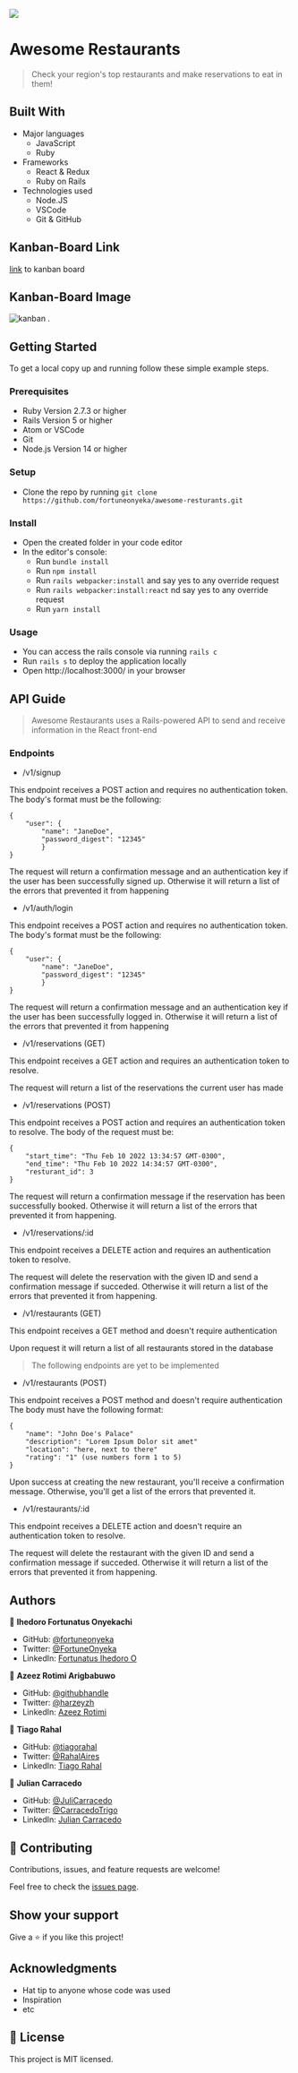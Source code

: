 ![](https://img.shields.io/badge/Microverse-blueviolet)

# Awesome Restaurants

> Check your region's top restaurants and make reservations to eat in them!


## Built With

- Major languages
    - JavaScript
    - Ruby
- Frameworks
    - React & Redux
    - Ruby on Rails
- Technologies used
    - Node.JS
    - VSCode
    - Git & GitHub

## Kanban-Board Link 
[link](https://github.com/fortuneonyeka/awesome-resturants/projects) to kanban board

## Kanban-Board Image
![kanban](https://user-images.githubusercontent.com/44624138/153588062-9911a336-a88d-4b4e-b03b-01f2270fd931.png)
.
<!-- 
## Live Demo (if available)

[Live Demo Link](https://livedemo.com) -->

## Getting Started

To get a local copy up and running follow these simple example steps.

### Prerequisites

- Ruby Version 2.7.3 or higher
- Rails Version 5 or higher
- Atom or VSCode 
- Git
- Node.js Version 14 or higher

### Setup

- Clone the repo by running `git clone https://github.com/fortuneonyeka/awesome-resturants.git`

### Install

- Open the created folder in your code editor
- In the editor's console:
    - Run `bundle install`
    - Run `npm install`
    - Run `rails webpacker:install` and say yes to any override request
    - Run `rails webpacker:install:react` nd say yes to any override request
    - Run `yarn install`


### Usage

- You can access the rails console via running `rails c`
- Run `rails s` to deploy the application locally
- Open http://localhost:3000/ in your browser

## API Guide

> Awesome Restaurants uses a Rails-powered API to send and receive information in the React front-end

### Endpoints

- /v1/signup 

This endpoint receives a POST action and requires no authentication token.
The body's format must be the following:

```
{
    "user": {
        "name": "JaneDoe",
        "password_digest": "12345"
        }
}

```

The request will return a confirmation message and an authentication key if the user has been successfully signed up. Otherwise it will return a list of the errors that prevented it from happening

- /v1/auth/login 

This endpoint receives a POST action and requires no authentication token.
The body's format must be the following:

```
{
    "user": {
        "name": "JaneDoe",
        "password_digest": "12345"
        }
}

```

The request will return a confirmation message and an authentication key if the user has been successfully logged in. Otherwise it will return a list of the errors that prevented it from happening

- /v1/reservations (GET)

This endpoint receives a GET action and requires an authentication token to resolve.

The request will return a list of the reservations the current user has made

- /v1/reservations (POST)

This endpoint receives a POST action and requires an authentication token to resolve.
The body of the request must be: 
```
{
    "start_time": "Thu Feb 10 2022 13:34:57 GMT-0300",
    "end_time": "Thu Feb 10 2022 14:34:57 GMT-0300",
    "resturant_id": 3
}
```
The request will return a confirmation message if the reservation has been successfully booked. Otherwise it will return a list of the errors that prevented it from happening.

- /v1/reservations/:id

This endpoint receives a DELETE action and requires an authentication token to resolve.

The request will delete the reservation with the given ID and send a confirmation message if succeded. Otherwise it will return a list of the errors that prevented it from happening.

- /v1/restaurants (GET)

This endpoint receives a GET method and doesn't require authentication

Upon request it will return a list of all restaurants stored in the database

> The following endpoints are yet to be implemented

- /v1/restaurants (POST)

This endpoint receives a POST method and doesn't require authentication
The body must have the following format:
```
{
    "name": "John Doe's Palace"
    "description": "Lorem Ipsum Dolor sit amet"
    "location": "here, next to there"
    "rating": "1" (use numbers form 1 to 5)
}
```
Upon success at creating the new restaurant, you'll receive a confirmation message. Otherwise, you'll get a list of the errors that prevented it.

- /v1/restaurants/:id

This endpoint receives a DELETE action and doesn't require an authentication token to resolve.

The request will delete the restaurant with the given ID and send a confirmation message if succeded. Otherwise it will return a list of the errors that prevented it from happening.


## Authors

👤 **Ihedoro Fortunatus Onyekachi**

- GitHub: [@fortuneonyeka](https://github.com/fortuneonyeka)
- Twitter: [@FortuneOnyeka](https://twitter.com/FortuneOnyeka)
- LinkedIn: [Fortunatus Ihedoro O](https://www.linkedin.com/in/fortunatus-ihedoro/)

👤 **Azeez Rotimi Arigbabuwo**

- GitHub: [@githubhandle](https://github.com/rotimiazeez)
- Twitter: [@harzeyzh](https://twitter.com/harzeyzh)
- LinkedIn: [Azeez Rotimi](https://www.linkedin.com/in/azeezrotimi019/)

👤 **Tiago Rahal**

- GitHub: [@tiagorahal](https://github.com/tiagorahal)
- Twitter: [@RahalAires](https://twitter.com/RahalAires)
- LinkedIn: [Tiago Rahal](https://www.linkedin.com/in/tiagorahal/)

👤 **Julian Carracedo**

- GitHub: [@JuliCarracedo](https://github.com/JuliCarracedo)
- Twitter: [@CarracedoTrigo](https://twitter.com/CarracedoTrigo)
- LinkedIn: [Julian Carracedo](https://www.linkedin.com/in/julian-carracedo/)

## 🤝 Contributing

Contributions, issues, and feature requests are welcome!

Feel free to check the [issues page](../../issues/).

## Show your support

Give a ⭐️ if you like this project!

## Acknowledgments

- Hat tip to anyone whose code was used
- Inspiration
- etc

## 📝 License

This project is MIT licensed.